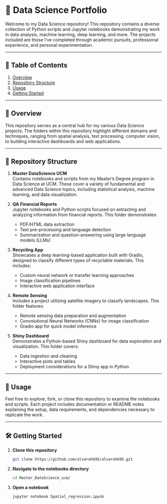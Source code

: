 # 🚀 Data Science Portfolio

Welcome to my Data Science repository! This repository contains a diverse collection of Python scripts and Jupyter notebooks demonstrating my work in data analysis, machine learning, deep learning, and more. The projects included are those I’ve completed through academic pursuits, professional experience, and personal experimentation.

---

## 🔎 Table of Contents

1. [Overview](#overview)  
2. [Repository Structure](#repository-structure)  
3. [Usage](#usage)  
4. [Getting Started](#getting-started)  

---

## 🌟 Overview

This repository serves as a central hub for my various Data Science projects. The folders within this repository highlight different domains and techniques, ranging from spatial analysis, text processing, computer vision, to building interactive dashboards and web applications.

---

## 📁 Repository Structure

1. **Master DataScience UCM**  
   Contains notebooks and scripts from my Master’s Degree program in Data Science at UCM. These cover a variety of fundamental and advanced Data Science topics, including statistical analysis, machine learning, and data visualization.

2. **QA Financial Reports**  
   Jupyter notebooks and Python scripts focused on extracting and analyzing information from financial reports. This folder demonstrates:
   - PDF/HTML data extraction  
   - Text pre-processing and language detection  
   - Summarization and question-answering using large language models (LLMs)

3. **Recycling App**  
   Showcases a deep learning-based application built with Gradio, designed to classify different types of recyclable materials. This includes:
   - Custom neural network or transfer learning approaches  
   - Image classification pipelines  
   - Interactive web application interface

4. **Remote Sensing**  
   Includes a project utilizing satellite imagery to classify landscapes. This folder features:
   - Remote sensing data preparation and augmentation  
   - Convolutional Neural Networks (CNNs) for image classification  
   - Gradio app for quick model inference

5. **Shiny Dashboard**  
   Demonstrates a Python-based Shiny dashboard for data exploration and visualization. This folder covers:
   - Data ingestion and cleaning  
   - Interactive plots and tables  
   - Deployment considerations for a Shiny app in Python

---

## 🔨 Usage

Feel free to explore, fork, or clone this repository to examine the notebooks and scripts. Each project includes documentation or README notes explaining the setup, data requirements, and dependencies necessary to replicate the work.

---

## 🛠️ Getting Started

1. **Clone this repository**  
   ```bash
   git clone https://github.com/alvarohb95/alvarohb95.git

2. **Navigate to the notebooks directory**
   ```bash
   cd Master_DataScience_ucm/

3. **Open a notebook**
   ```bash
   jupyter notebook Spatial_regression.ipynb
